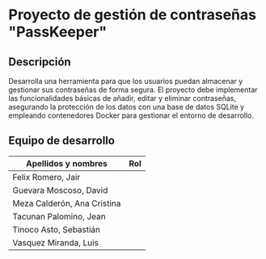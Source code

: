 # Proyecto de gestión de contraseñas "PassKeeper"
## Descripción
Desarrolla una herramienta para que los usuarios puedan almacenar y gestionar sus contraseñas de forma segura. El proyecto debe implementar las funcionalidades básicas de añadir, editar y eliminar contraseñas, asegurando la protección de los datos con una base de datos SQLite y empleando contenedores Docker para gestionar el entorno de desarrollo.
## Equipo de desarrollo
| Apellidos y nombres | Rol |
|---------------------|-----|
| Felix Romero, Jair | |
| Guevara Moscoso, David | |
| Meza Calderón, Ana Cristina| |
| Tacunan Palomino, Jean | |
| Tinoco Asto, Sebastián | |
| Vasquez Miranda, Luis | |
